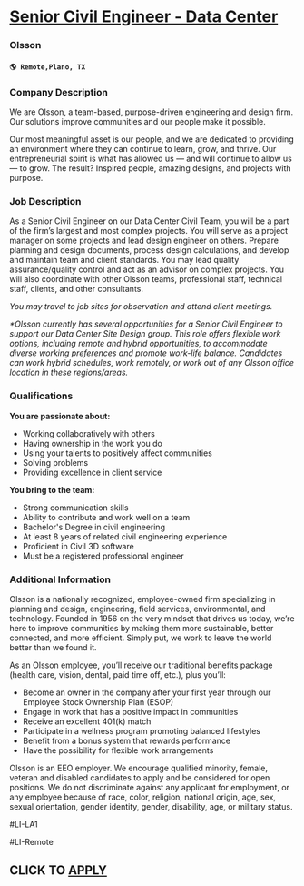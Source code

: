 # [Senior Civil Engineer - Data Center](https://www.remotewlb.com/apply/senior-civil-engineer-data-center-118208)  
### Olsson  
#### `🌎 Remote,Plano, TX`  

### **Company Description**

We are Olsson, a team-based, purpose-driven engineering and design firm. Our solutions improve communities and our people make it possible.

Our most meaningful asset is our people, and we are dedicated to providing an environment where they can continue to learn, grow, and thrive. Our entrepreneurial spirit is what has allowed us — and will continue to allow us — to grow. The result? Inspired people, amazing designs, and projects with purpose.

###  **Job Description**

As a Senior Civil Engineer on our Data Center Civil Team, you will be a part of the firm’s largest and most complex projects. You will serve as a project manager on some projects and lead design engineer on others. Prepare planning and design documents, process design calculations, and develop and maintain team and client standards. You may lead quality assurance/quality control and act as an advisor on complex projects. You will also coordinate with other Olsson teams, professional staff, technical staff, clients, and other consultants.

 _You may travel to job sites for observation and attend client meetings._

 _*Olsson currently has several opportunities for a Senior Civil Engineer to support our Data Center Site Design group. This role offers flexible work options, including remote and hybrid opportunities, to accommodate diverse working preferences and promote work-life balance. Candidates can work hybrid schedules, work remotely, or work out of any Olsson office location in these regions/areas._

###  **Qualifications**

 **You are passionate about:**

  * Working collaboratively with others
  * Having ownership in the work you do
  * Using your talents to positively affect communities
  * Solving problems
  * Providing excellence in client service

 **You bring to the team:**

  * Strong communication skills
  * Ability to contribute and work well on a team
  * Bachelor's Degree in civil engineering
  * At least 8 years of related civil engineering experience
  * Proficient in Civil 3D software
  * Must be a registered professional engineer

###  **Additional Information**

Olsson is a nationally recognized, employee-owned firm specializing in planning and design, engineering, field services, environmental, and technology. Founded in 1956 on the very mindset that drives us today, we’re here to improve communities by making them more sustainable, better connected, and more efficient. Simply put, we work to leave the world better than we found it.

As an Olsson employee, you’ll receive our traditional benefits package (health care, vision, dental, paid time off, etc.), plus you’ll:

  * Become an owner in the company after your first year through our Employee Stock Ownership Plan (ESOP)
  * Engage in work that has a positive impact in communities
  * Receive an excellent 401(k) match
  * Participate in a wellness program promoting balanced lifestyles
  * Benefit from a bonus system that rewards performance
  * Have the possibility for flexible work arrangements

Olsson is an EEO employer. We encourage qualified minority, female, veteran and disabled candidates to apply and be considered for open positions. We do not discriminate against any applicant for employment, or any employee because of race, color, religion, national origin, age, sex, sexual orientation, gender identity, gender, disability, age, or military status.

#LI-LA1

#LI-Remote

  
## CLICK TO [APPLY](https://www.remotewlb.com/apply/senior-civil-engineer-data-center-118208)

